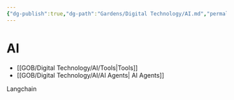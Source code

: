 ```yaml
---
{"dg-publish":true,"dg-path":"Gardens/Digital Technology/AI.md","permalink":"/gardens/digital-technology/ai/","tags":["ai","dashboard"],"noteIcon":1,"created":"2023-09-01","updated":"2023-10-01"}
---
```



# AI 
- [[GOB/Digital Technology/AI/Tools\|Tools]]
- [[GOB/Digital Technology/AI/AI Agents\| AI Agents]]

Langchain

